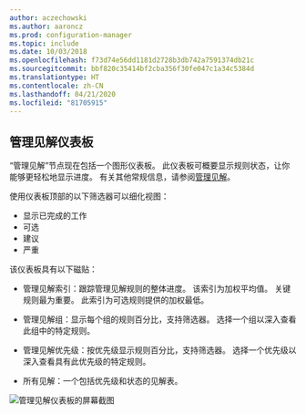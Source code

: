 ```yaml
---
author: aczechowski
ms.author: aaroncz
ms.prod: configuration-manager
ms.topic: include
ms.date: 10/03/2018
ms.openlocfilehash: f73d74e56dd1181d2728b3db742a7591374db21c
ms.sourcegitcommit: bbf820c35414bf2cba356f30fe047c1a34c5384d
ms.translationtype: HT
ms.contentlocale: zh-CN
ms.lasthandoff: 04/21/2020
ms.locfileid: "81705915"
---
```

## <a name="management-insights-dashboard"></a><a name="bkmk_insights"></a> 管理见解仪表板
<!--1357979-->

 “管理见解”节点现在包括一个图形仪表板。 此仪表板可概要显示规则状态，让你能够更轻松地显示进度。 有关其他常规信息，请参阅[管理见解](../../../servers/manage/management-insights.md)。

使用仪表板顶部的以下筛选器可以细化视图：
- 显示已完成的工作
- 可选
- 建议
- 严重

该仪表板具有以下磁贴：
-  管理见解索引：跟踪管理见解规则的整体进度。 该索引为加权平均值。 关键规则最为重要。 此索引为可选规则提供的加权最低。  

-  管理见解组：显示每个组的规则百分比，支持筛选器。 选择一个组以深入查看此组中的特定规则。  

-  管理见解优先级：按优先级显示规则百分比，支持筛选器。 选择一个优先级以深入查看具有此优先级的特定规则。  

-  所有见解：一个包括优先级和状态的见解表。  

![管理见解仪表板的屏幕截图](../../media/1357979-management-insights-dashboard.png)


